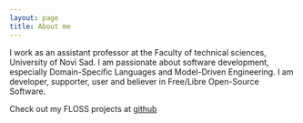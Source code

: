 ```yaml
---
layout: page
title: About me 
---
```


I work as an assistant professor at the Faculty of technical sciences,
University of Novi Sad. I am passionate about software development, especially
Domain-Specific Languages and Model-Driven Engineering. I am developer,
supporter, user and believer in Free/Libre Open-Source Software.

Check out my FLOSS projects at [github](https://github.com/igordejanovic/)
